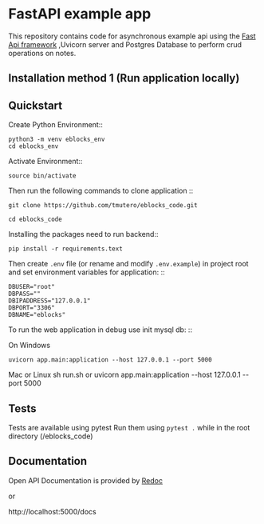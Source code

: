 # FastAPI example app

This repository contains code for asynchronous example api using the [Fast Api framework](https://fastapi.tiangolo.com/) ,Uvicorn server and Postgres Database to perform crud operations on notes.

## Installation method 1 (Run application locally)

Quickstart
----------

Create Python Environment::

    python3 -m venv eblocks_env
    cd eblocks_env

Activate Environment::

    source bin/activate

Then run the following commands to clone application ::

    git clone https://github.com/tmutero/eblocks_code.git

    cd eblocks_code

Installing the packages need to run backend::

    pip install -r requirements.text

Then create ``.env`` file (or rename and modify ``.env.example``) in project root and set environment variables for application: ::
    
    DBUSER="root"
    DBPASS=""
    DBIPADDRESS="127.0.0.1"
    DBPORT="3306"
    DBNAME="eblocks"


To run the web application in debug use init mysql db: ::

On Windows 

    uvicorn app.main:application --host 127.0.0.1 --port 5000

Mac or Linux 
    sh run.sh or uvicorn app.main:application --host 127.0.0.1 --port 5000

## Tests

Tests are available using pytest
Run them using `pytest .` while in the root directory (/eblocks_code)

## Documentation

Open API Documentation is provided by [Redoc](http://localhost:5000/redoc)

or 

http://localhost:5000/docs